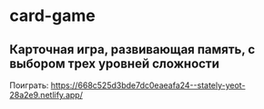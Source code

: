 # card-game


## Карточная игра, развивающая память, с выбором трех уровней сложности

Поиграть:
https://668c525d3bde7dc0eaeafa24--stately-yeot-28a2e9.netlify.app/
